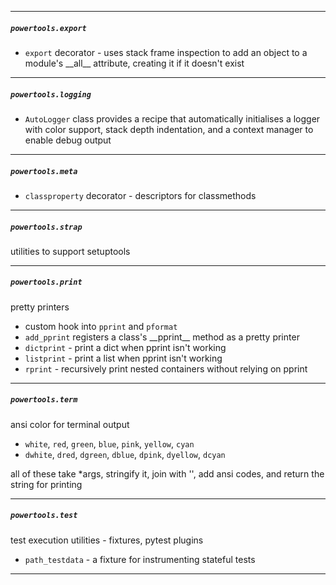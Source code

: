 
---
##### `powertools.export`
- `export` decorator - uses stack frame inspection to add an object to a module's \_\_all\_\_ attribute, creating it if it doesn't exist


---
##### `powertools.logging`
- `AutoLogger` class provides a recipe that automatically initialises a logger with color support, stack depth indentation, and a context manager to enable debug output


---
##### `powertools.meta`
- `classproperty` decorator - descriptors for classmethods


---
##### `powertools.strap`
utilities to support setuptools


---
##### `powertools.print`
pretty printers
- custom hook into `pprint` and `pformat`
- `add_pprint` registers a class's \_\_pprint\_\_ method as a pretty printer
- `dictprint` - print a dict when pprint isn't working
- `listprint` - print a list when pprint isn't working
- `rprint` - recursively print nested containers without relying on pprint


---
##### `powertools.term`
ansi color for terminal output
- `white`, `red`, `green`, `blue`, `pink`, `yellow`, `cyan`
- `dwhite`, `dred`, `dgreen`, `dblue`, `dpink`, `dyellow`, `dcyan`

all of these take *args, stringify it, join with '', add ansi codes, and return the string for printing


---
##### `powertools.test`
test execution utilities - fixtures, pytest plugins
- `path_testdata` - a fixture for instrumenting stateful tests


--------------------------------------------------------------------------
